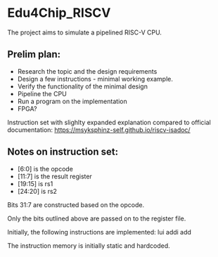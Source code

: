 # Edu4Chip_RISCV
The project aims to simulate a pipelined RISC-V CPU.


## Prelim plan:
- Research the topic and the design requirements
- Design a few instructions - minimal working example.
- Verify the functionality of the minimal design
- Pipeline the CPU
- Run a program on the implementation
- FPGA?


Instruction set with slighlty expanded explanation compared to official documentation:
https://msyksphinz-self.github.io/riscv-isadoc/


## Notes on instruction set:

- [6:0] is the opcode
- [11:7] is the result register
- [19:15] is rs1
- [24:20] is rs2
  
Bits 31:7 are constructed based on the opcode.

Only the bits outlined above are passed on to the register file.

Initially, the following instructions are implemented:
lui
addi
add

The instruction memory is initially static and hardcoded.
